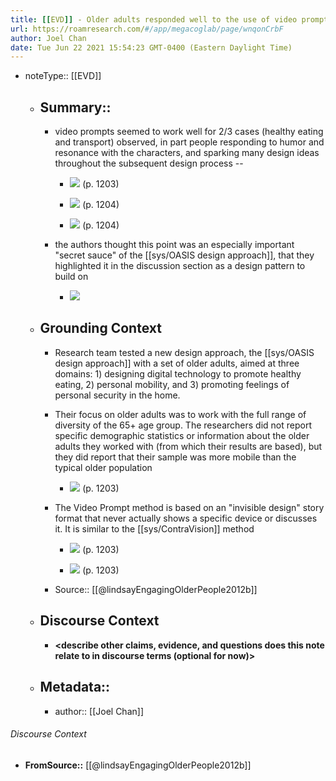 ```yaml
---
title: [[EVD]] - Older adults responded well to the use of video prompts to frame discussion about invisible future technologies - [[@lindsayEngagingOlderPeople2012b]]
url: https://roamresearch.com/#/app/megacoglab/page/wnqonCrbF
author: Joel Chan
date: Tue Jun 22 2021 15:54:23 GMT-0400 (Eastern Daylight Time)
---
```


- noteType:: [[EVD]]

    - ## Summary::

        - video prompts seemed to work well for 2/3 cases (healthy eating and transport) observed, in part people responding to humor and resonance with the characters, and sparking many design ideas throughout the subsequent design process --

            - ![](https://firebasestorage.googleapis.com/v0/b/firescript-577a2.appspot.com/o/imgs%2Fapp%2Fmegacoglab%2FbUqRzdUuzV.png?alt=media&token=09fa7854-8001-413c-a82d-f27fab50c53b) (p. 1203)

            - ![](https://firebasestorage.googleapis.com/v0/b/firescript-577a2.appspot.com/o/imgs%2Fapp%2Fmegacoglab%2FGm-4Z4hLoT.png?alt=media&token=6a9e9c4e-ce18-4d94-8f8a-7ebd8aa2808e) (p. 1204)

            - ![](https://firebasestorage.googleapis.com/v0/b/firescript-577a2.appspot.com/o/imgs%2Fapp%2Fmegacoglab%2F7KrRrMhWJW.png?alt=media&token=53ed839e-650e-4ac8-8d11-184db2d394ae) (p. 1204)

        - the authors thought this point was an especially important "secret sauce" of the [[sys/OASIS design approach]], that they highlighted it in the discussion section as a design pattern to build on

            - ![](https://firebasestorage.googleapis.com/v0/b/firescript-577a2.appspot.com/o/imgs%2Fapp%2Fmegacoglab%2Fuh8JKcaQ2x.png?alt=media&token=9abe3b38-e3c8-49f3-8365-0a347898705f)

    - ## **Grounding Context**

        - Research team tested a new design approach, the [[sys/OASIS design approach]] with a set of older adults, aimed at three domains: 1) designing digital technology to promote healthy eating, 2) personal mobility, and 3) promoting feelings of personal security in the home.

        - Their focus on older adults was to work with the full range of diversity of the 65+ age group. The researchers did not report specific demographic statistics or information about the older adults they worked with (from which their results are based), but they did report that their sample was more mobile than the typical older population

            - ![](https://firebasestorage.googleapis.com/v0/b/firescript-577a2.appspot.com/o/imgs%2Fapp%2Fmegacoglab%2FRX16bKrAk8.png?alt=media&token=3f4ae0cc-bcdd-4f34-b1b9-c24ac5d08afc) (p. 1203)

        - The Video Prompt method is based on an "invisible design" story format that never actually shows a specific device or discusses it. It is similar to the [[sys/ContraVision]] method

            - ![](https://firebasestorage.googleapis.com/v0/b/firescript-577a2.appspot.com/o/imgs%2Fapp%2Fmegacoglab%2FeIK7Eb_5Ev.png?alt=media&token=00b9f220-e57b-4f17-b301-940c267976ec) (p. 1203)

            - ![](https://firebasestorage.googleapis.com/v0/b/firescript-577a2.appspot.com/o/imgs%2Fapp%2Fmegacoglab%2FcBeoh6QYuN.png?alt=media&token=b801b578-0eae-4927-809d-687e7c15b8a4) (p. 1203)

        - Source:: [[@lindsayEngagingOlderPeople2012b]]

    - ## **Discourse Context**

        - __<describe other claims, evidence, and questions does this note relate to in discourse terms (optional for now)>__

    - ## Metadata::

        - author:: [[Joel Chan]]

###### Discourse Context

- **FromSource::** [[@lindsayEngagingOlderPeople2012b]]
